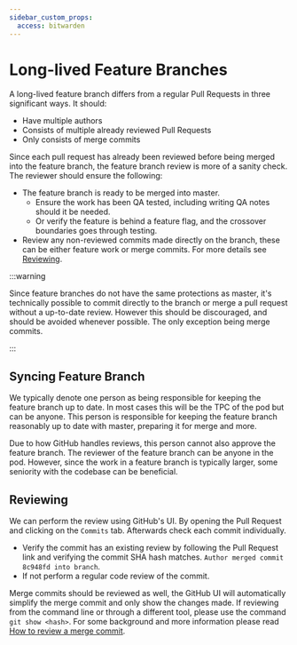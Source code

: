 ```yaml
---
sidebar_custom_props:
  access: bitwarden
---
```


# Long-lived Feature Branches

A long-lived feature branch differs from a regular Pull Requests in three significant ways. It
should:

- Have multiple authors
- Consists of multiple already reviewed Pull Requests
- Only consists of merge commits

Since each pull request has already been reviewed before being merged into the feature branch, the
feature branch review is more of a sanity check. The reviewer should ensure the following:

- The feature branch is ready to be merged into master.
  - Ensure the work has been QA tested, including writing QA notes should it be needed.
  - Or verify the feature is behind a feature flag, and the crossover boundaries goes through
    testing.
- Review any non-reviewed commits made directly on the branch, these can be either feature work or
  merge commits. For more details see [Reviewing](#reviewing).

:::warning

Since feature branches do not have the same protections as master, it's technically possible to
commit directly to the branch or merge a pull request without a up-to-date review. However this
should be discouraged, and should be avoided whenever possible. The only exception being merge
commits.

:::

## Syncing Feature Branch

We typically denote one person as being responsible for keeping the feature branch up to
date.<bitwarden> In most cases this will be the TPC of the pod but can be anyone.</bitwarden> This
person is responsible for keeping the feature branch reasonably up to date with master, preparing it
for merge and more.

Due to how GitHub handles reviews, this person cannot also approve the feature branch. The reviewer
of the feature branch can be anyone in the pod. However, since the work in a feature branch is
typically larger, some seniority with the codebase can be beneficial.

## Reviewing

We can perform the review using GitHub's UI. By opening the Pull Request and clicking on the
`Commits` tab. Afterwards check each commit individually.

- Verify the commit has an existing review by following the Pull Request link and verifying the
  commit SHA hash matches. `Author merged commit 8c948fd into branch`.
- If not perform a regular code review of the commit.

Merge commits should be reviewed as well, the GitHub UI will automatically simplify the merge commit
and only show the changes made. If reviewing from the command line or through a different tool,
please use the command `git show <hash>`. For some background and more information please read
[How to review a merge commit](https://haacked.com/archive/2014/02/21/reviewing-merge-commits/).
